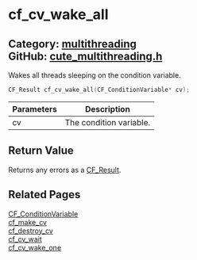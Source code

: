 [](../header.md ':include')

# cf_cv_wake_all

Category: [multithreading](/api_reference?id=multithreading)  
GitHub: [cute_multithreading.h](https://github.com/RandyGaul/cute_framework/blob/master/include/cute_multithreading.h)  
---

Wakes all threads sleeping on the condition variable.

```cpp
CF_Result cf_cv_wake_all(CF_ConditionVariable* cv);
```

Parameters | Description
--- | ---
cv | The condition variable.

## Return Value

Returns any errors as a [CF_Result](/utility/cf_result.md).

## Related Pages

[CF_ConditionVariable](/multithreading/cf_conditionvariable.md)  
[cf_make_cv](/multithreading/cf_make_cv.md)  
[cf_destroy_cv](/multithreading/cf_destroy_cv.md)  
[cf_cv_wait](/multithreading/cf_cv_wait.md)  
[cf_cv_wake_one](/multithreading/cf_cv_wake_one.md)  

